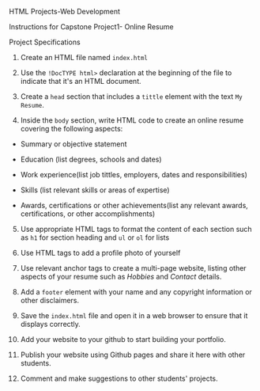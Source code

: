 HTML Projects-Web Development

Instructions for Capstone Project1- Online Resume

Project Specifications

1. Create an HTML file named `index.html`

2. Use the `!DocTYPE html>` declaration at the beginning of the file to indicate that it's an HTML document.

3. Create a `head` section that includes a `tittle` element with the text `My Resume`.

4. Inside the `body` section, write HTML code to create an online resume covering the following aspects:

 - Summary or objective statement

 - Education (list degrees, schools and dates)

 - Work experience(list job tittles, employers, dates and responsibilities)

 - Skills (list relevant skills or areas of expertise)

 - Awards, certifications or other achievements(list any relevant awards, certifications, or other accomplishments)

 5. Use appropriate HTML tags to format the content of each section such as `h1` for section heading and `ul` or `ol` for lists

 6. Use HTML tags to add a profile photo of yourself

 7. Use relevant anchor tags to create a multi-page website, listing other aspects of your resume such as _Hobbies_ and _Contact_ details.

 8. Add a `footer` element with your name and any copyright information or other disclaimers.

 9. Save the `index.html` file and open it in a web browser to ensure that it displays correctly.

 10. Add your website to your github to start building your portfolio.

 11. Publish your website using Github pages and share it here with other students.

 12. Comment and make suggestions to other students' projects.